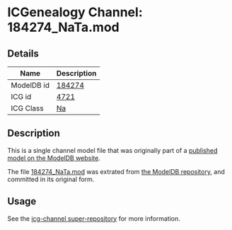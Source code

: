# ICGenealogy Channel: 184274\_NaTa.mod

## Details

Name | Description
---- | -----------
ModelDB id | [184274](http://senselab.med.yale.edu/ModelDB/ShowModel.cshtml?model=184274)
ICG id | [4721](http://icg.neurotheory.ox.ac.uk/channels/2/4721)
ICG Class | [Na](http://icg.neurotheory.ox.ac.uk/channels/2)

## Description

This is a single channel model file that was originally part of a [published model on the ModelDB website](http://senselab.med.yale.edu/mModelDB/ShowModel.cshtml?model=184274).

The file [184274\_NaTa.mod](184274_NaTa.mod) was extrated from [the ModelDB repository](http://senselab.med.yale.edu/ModelDB/ShowModel.cshtml?model=184274), and committed in its original form.

## Usage

See the [icg-channel super-repository](https://github.com/icgenealogy/icg-channels) for more information.